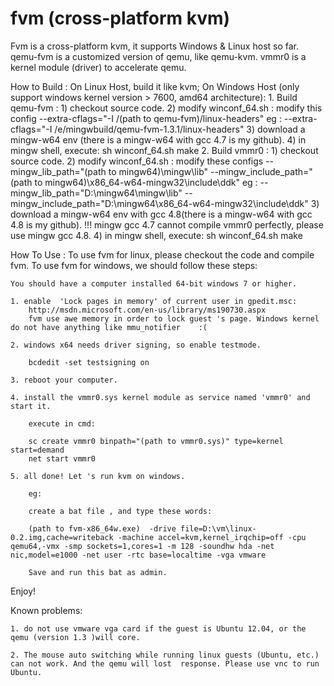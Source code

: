 fvm (cross-platform kvm)
===

Fvm is a cross-platform kvm, it supports Windows & Linux host so far.
	qemu-fvm is a customized version of qemu, like qemu-kvm.
	vmmr0 is a kernel module (driver) to accelerate qemu.

How to Build :
	On Linux Host, build it like kvm;
	On Windows Host (only support windows kernel version > 7600, amd64 architecture):
	1. Build qemu-fvm :
		1) checkout source code.
		2) modify winconf_64.sh :
			modify this config
				--extra-cflags="-I /(path to qemu-fvm)/linux-headers"
				eg : --extra-cflags="-I /e/mingwbuild/qemu-fvm-1.3.1/linux-headers"
		3) download a mingw-w64 env (there is a mingw-w64 with gcc 4.7 is my github).
		4) in mingw shell, execute:
			sh winconf_64.sh
			make
	2. Build vmmr0 :
		1) checkout source code.
		2) modify winconf_64.sh :
			modify these configs
				--mingw_lib_path="(path to mingw64)\mingw\lib" 
				--mingw_include_path="(path to mingw64)\x86_64-w64-mingw32\include\ddk"
				eg : 
					--mingw_lib_path="D:\mingw64\mingw\lib" 
					--mingw_include_path="D:\mingw64\x86_64-w64-mingw32\include\ddk"
		3) download a mingw-w64 env with gcc 4.8(there is a mingw-w64 with gcc 4.8 is my github).
			!!! mingw gcc 4.7 cannot compile vmmr0 perfectly, please use mingw gcc 4.8.
		4) in mingw shell, execute:
			sh winconf_64.sh
			make


How To Use :
	To use fvm for linux, please checkout the code and compile fvm.
	To use fvm for windows, we should follow these steps:
	
	You should have a computer installed 64-bit windows 7 or higher.
	
	1. enable  'Lock pages in memory' of current user in gpedit.msc:
		http://msdn.microsoft.com/en-us/library/ms190730.aspx
		fvm use awe memory in order to lock guest 's page. Windows kernel do not have anything like mmu_notifier    :(     
	
	2. windows x64 needs driver signing, so enable testmode.
	
		bcdedit -set testsigning on
	
	3. reboot your computer.
	
	4. install the vmmr0.sys kernel module as service named 'vmmr0' and start it.
	
		execute in cmd:
	
		sc create vmmr0 binpath="(path to vmmr0.sys)" type=kernel start=demand
		net start vmmr0
	
	5. all done! Let 's run kvm on windows.
		
		eg:
		
		create a bat file , and type these words:
		
		(path to fvm-x86_64w.exe)  -drive file=D:\vm\linux-0.2.img,cache=writeback -machine accel=kvm,kernel_irqchip=off -cpu qemu64,-vmx -smp sockets=1,cores=1 -m 128 -soundhw hda -net nic,model=e1000 -net user -rtc base=localtime -vga vmware
		
		Save and run this bat as admin.

Enjoy!

Known problems:
	
	1. do not use vmware vga card if the guest is Ubuntu 12.04, or the qemu (version 1.3 )will core.
	
	2. The mouse auto switching while running linux guests (Ubuntu, etc.) can not work. And the qemu will lost 	response. Please use vnc to run Ubuntu.

